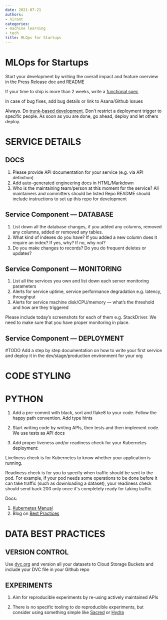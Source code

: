 ```yaml
---
date: 2021-07-21
authors:
- nirant
categories:
- machine learning
- tech
title: MLOps for Startups
---
```


# MLOps for Startups

Start your development by writing the overall impact and feature overview in the Press Release doc and README

If your time to ship is more than 2 weeks, write a [functional spec](https://www.joelonsoftware.com/2000/10/03/painless-functional-specifications-part-2-whats-a-spec/)

In case of bug fixes, add bug details or link to Asana/Github Issues

Always. Do [trunk-based development](https://trunkbaseddevelopment.com/). Don’t restrict a deployment trigger to specific people. As soon as you are done, go ahead, deploy and let others deploy.

# SERVICE DETAILS

## DOCS
1. Please provide API documentation for your service (e.g. via API definition)
2. Add auto-generated engineering docs in HTML/Markdown
3. Who is the maintaining team/person at this moment for the service? All maintainers and committers should be listed
Repo README should include instructions to set up this repo for development

## Service Component — DATABASE
1. List down all the database changes, if you added any columns, removed any columns, added or removed any tables.
2. What kind of indexes do you have? If you added a new column does it require an index? If yes, why? If no, why not?
3. Do you make changes to records? Do you do frequent deletes or updates?

## Service Component — MONITORING
1. List all the services you own and list down each server monitoring parameters
2. Alerts for service uptime, service performance degradation e.g. latency, throughput
3. Alerts for service machine disk/CPU/memory — what’s the threshold and how are they triggered

Please include today’s screenshots for each of them e.g. StackDriver. We need to make sure that you have proper monitoring in place.

## Service Component — DEPLOYMENT
#TODO Add a step by step documentation on how to write your first service and deploy it in the dev/stage/production environment for your org

# CODE STYLING

# PYTHON
1. Add a pre-commit with black, sort and flake8 to your code. Follow the happy path convention. Add type hints

2. Start writing code by writing APIs, then tests and then implement code. We use tests as API docs

2. Add proper liveness and/or readiness check for your Kubernetes deployment:

Liveliness check is for Kubernetes to know whether your application is running.

Readiness check is for you to specify when traffic should be sent to the pod. For example, if your pod needs some operations to be done before it can take traffic (such as downloading a dataset), your readiness check should send back 200 only once it's completely ready for taking traffic.

Docs:

1. [Kubernetes Manual](https://kubernetes.io/docs/tasks/configure-pod-container/configure-liveness-readiness-startup-probes/)
2. Blog on [Best Practices](https://medium.com/metrosystemsro/kubernetes-readiness-liveliness-probes-best-practices-86c3cd9f0b4a)

# DATA BEST PRACTICES

## VERSION CONTROL

Use [dvc.org](https://dvc.org) and version all your datasets to Cloud Storage Buckets and include your DVC file in your Github repo

## EXPERIMENTS
1. Aim for reproducible experiments by re-using actively maintained APIs

2. There is no specific tooling to do reproducible experiments, but consider using something simple like [Sacred](https://github.com/IDSIA/sacred) or [Hydra](https://hydra.cc/docs/intro/)